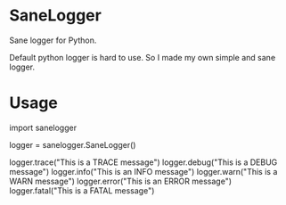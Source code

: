 # SaneLogger
Sane logger for Python.

Default python logger is hard to use. So I made my own simple and sane logger.

# Usage

import sanelogger

logger = sanelogger.SaneLogger()

logger.trace("This is a TRACE message")
logger.debug("This is a DEBUG message")
logger.info("This is an INFO message")
logger.warn("This is a WARN message")
logger.error("This is an ERROR message")
logger.fatal("This is a FATAL message")



